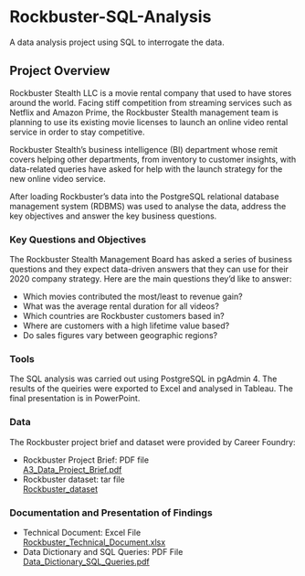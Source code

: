 # Rockbuster-SQL-Analysis
A data analysis project using SQL to interrogate the data.

## Project Overview
Rockbuster Stealth LLC is a movie rental company that used to have stores around the world. Facing stiff competition from streaming services such as Netflix and Amazon Prime, the Rockbuster Stealth management team is planning to use its existing movie licenses to launch an online video rental service in order to stay competitive.

Rockbuster Stealth’s business intelligence (BI) department whose remit covers helping other departments, from inventory to customer insights, with data-related queries have asked for help with the launch strategy for the new online video service.

After loading Rockbuster’s data into the PostgreSQL relational database management system (RDBMS) was used to analyse the data, address the key objectives and answer the key business questions.

### Key Questions and Objectives
The Rockbuster Stealth Management Board has asked a series of business questions and they expect data-driven answers that they can use for their 2020 company strategy. Here are the main questions they’d like to answer:
* Which movies contributed the most/least to revenue gain?
* What was the average rental duration for all videos?
* Which countries are Rockbuster customers based in?
* Where are customers with a high lifetime value based?
* Do sales figures vary between geographic regions?

### Tools
The SQL analysis was carried out using PostgreSQL in pgAdmin 4.
The results of the queiries were exported to Excel and analysed in Tableau.
The final presentation is in PowerPoint.

### Data
The Rockbuster project brief and dataset were provided by Career Foundry: <br>
* Rockbuster Project Brief: PDF file <br>
[A3_Data_Project_Brief.pdf](https://github.com/eekevall/Rockbuster-SQL-Analysis/files/9440263/A3_Data_Project_Brief.pdf)
* Rockbuster dataset: tar file <br>
[Rockbuster_dataset](https://github.com/eekevall/Rockbuster-SQL-Analysis/blob/main/Rockbuster.tar)

### Documentation and Presentation of Findings
* Technical Document: Excel File <br> 
[Rockbuster_Technical_Document.xlsx](https://github.com/eekevall/Rockbuster-SQL-Analysis/files/9440237/Rockbuster_Technical_Document.xlsx)
* Data Dictionary and SQL Queries: PDF File <br> 
[Data_Dictionary_SQL_Queries.pdf](https://github.com/eekevall/Rockbuster-SQL-Analysis/files/9440255/Data_Dictionary_SQL_Queries.pdf)
